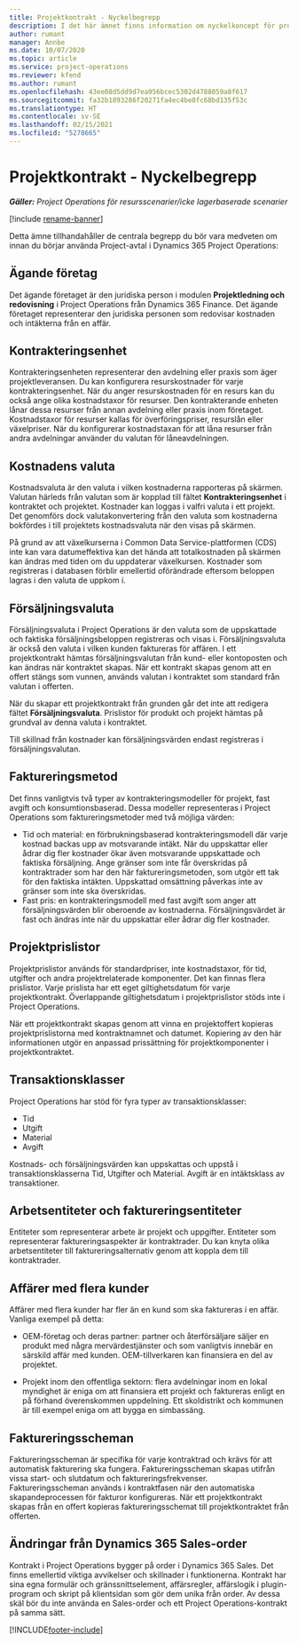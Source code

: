```yaml
---
title: Projektkontrakt - Nyckelbegrepp
description: I det här ämnet finns information om nyckelkoncept för projektkontrakt i Project Operations.
author: rumant
manager: Annbe
ms.date: 10/07/2020
ms.topic: article
ms.service: project-operations
ms.reviewer: kfend
ms.author: rumant
ms.openlocfilehash: 43ee08d5dd9d7ea956bcec5302d4788059a8f617
ms.sourcegitcommit: fa32b1893286f20271fa4ec4be8fc68bd135f53c
ms.translationtype: HT
ms.contentlocale: sv-SE
ms.lasthandoff: 02/15/2021
ms.locfileid: "5278665"
---
```

# <a name="project-contracts---key-concepts"></a>Projektkontrakt - Nyckelbegrepp

_**Gäller:** Project Operations för resursscenarier/icke lagerbaserade scenarier_

[!include [rename-banner](~/includes/cc-data-platform-banner.md)]

Detta ämne tillhandahåller de centrala begrepp du bör vara medveten om innan du börjar använda Project-avtal i Dynamics 365 Project Operations:

## <a name="owning-company"></a>Ägande företag

Det ägande företaget är den juridiska person i modulen **Projektledning och redovisning** i Project Operations från Dynamics 365 Finance. Det ägande företaget representerar den juridiska personen som redovisar kostnaden och intäkterna från en affär.

## <a name="contracting-unit"></a>Kontrakteringsenhet

Kontrakteringsenheten representerar den avdelning eller praxis som äger projektleveransen. Du kan konfigurera resurskostnader för varje kontrakteringsenhet. När du anger resurskostnaden för en resurs kan du också ange olika kostnadstaxor för resurser. Den kontrakterande enheten lånar dessa resurser från annan avdelning eller praxis inom företaget. Kostnadstaxor för resurser kallas för överföringspriser, resurslån eller växelpriser. När du konfigurerar kostnadstaxan för att låna resurser från andra avdelningar använder du valutan för låneavdelningen.

## <a name="cost-currency"></a>Kostnadens valuta

Kostnadsvaluta är den valuta i vilken kostnaderna rapporteras på skärmen. Valutan härleds från valutan som är kopplad till fältet **Kontrakteringsenhet** i kontraktet och projektet. Kostnader kan loggas i valfri valuta i ett projekt. Det genomförs dock valutakonvertering från den valuta som kostnaderna bokfördes i till projektets kostnadsvaluta när den visas på skärmen.

På grund av att växelkurserna i Common Data Service-plattformen (CDS) inte kan vara datumeffektiva kan det hända att totalkostnaden på skärmen kan ändras med tiden om du uppdaterar växelkursen. Kostnader som registreras i databasen förblir emellertid oförändrade eftersom beloppen lagras i den valuta de uppkom i.

## <a name="sales-currency"></a>Försäljningsvaluta

Försäljningsvaluta i Project Operations är den valuta som de uppskattade och faktiska försäljningsbeloppen registreras och visas i. Försäljningsvaluta är också den valuta i vilken kunden faktureras för affären. I ett projektkontrakt hämtas försäljningsvalutan från kund- eller kontoposten och kan ändras när kontraktet skapas. När ett kontrakt skapas genom att en offert stängs som vunnen, används valutan i kontraktet som standard från valutan i offerten.

När du skapar ett projektkontrakt från grunden går det inte att redigera fältet **Försäljningsvaluta**. Prislistor för produkt och projekt hämtas på grundval av denna valuta i kontraktet.

Till skillnad från kostnader kan försäljningsvärden endast registreras i försäljningsvalutan.

## <a name="billing-method"></a>Faktureringsmetod

Det finns vanligtvis två typer av kontrakteringsmodeller för projekt, fast avgift och konsumtionsbaserad. Dessa modeller representeras i Project Operations som faktureringsmetoder med två möjliga värden:

- Tid och material: en förbrukningsbaserad kontrakteringsmodell där varje kostnad backas upp av motsvarande intäkt. När du uppskattar eller ådrar dig fler kostnader ökar även motsvarande uppskattade och faktiska försäljning. Ange gränser som inte får överskridas på kontraktrader som har den här faktureringsmetoden, som utgör ett tak för den faktiska intäkten. Uppskattad omsättning påverkas inte av gränser som inte ska överskridas.
- Fast pris: en kontrakteringsmodell med fast avgift som anger att försäljningsvärden blir oberoende av kostnaderna. Försäljningsvärdet är fast och ändras inte när du uppskattar eller ådrar dig fler kostnader.

## <a name="project-price-lists"></a>Projektprislistor

Projektprislistor används för standardpriser, inte kostnadstaxor, för tid, utgifter och andra projektrelaterade komponenter. Det kan finnas flera prislistor. Varje prislista har ett eget giltighetsdatum för varje projektkontrakt. Överlappande giltighetsdatum i projektprislistor stöds inte i Project Operations.

När ett projektkontrakt skapas genom att vinna en projektoffert kopieras projektprislistorna med kontraktnamnet och datumet. Kopiering av den här informationen utgör en anpassad prissättning för projektkomponenter i projektkontraktet.

## <a name="transaction-classes"></a>Transaktionsklasser

Project Operations har stöd för fyra typer av transaktionsklasser:

- Tid
- Utgift
- Material
- Avgift

Kostnads- och försäljningsvärden kan uppskattas och uppstå i transaktionsklasserna Tid, Utgifter och Material. Avgift är en intäktsklass av transaktioner.

## <a name="work-entities-and-billing-entities"></a>Arbetsentiteter och faktureringsentiteter

Entiteter som representerar arbete är projekt och uppgifter. Entiteter som representerar faktureringsaspekter är kontraktrader. Du kan knyta olika arbetsentiteter till faktureringsalternativ genom att koppla dem till kontraktrader.

## <a name="multi-customer-deals"></a>Affärer med flera kunder

Affärer med flera kunder har fler än en kund som ska faktureras i en affär. Vanliga exempel på detta:

- OEM-företag och deras partner: partner och återförsäljare säljer en produkt med några mervärdestjänster och som vanligtvis innebär en särskild affär med kunden. OEM-tillverkaren kan finansiera en del av projektet. 

- Projekt inom den offentliga sektorn: flera avdelningar inom en lokal myndighet är eniga om att finansiera ett projekt och faktureras enligt en på förhand överenskommen uppdelning. Ett skoldistrikt och kommunen är till exempel eniga om att bygga en simbassäng.

## <a name="invoice-schedules"></a>Faktureringsscheman

Faktureringsscheman är specifika för varje kontraktrad och krävs för att automatisk fakturering ska fungera. Faktureringsscheman skapas utifrån vissa start- och slutdatum och faktureringsfrekvenser. Faktureringsscheman används i kontraktfasen när den automatiska skapandeprocessen för fakturor konfigureras. När ett projektkontrakt skapas från en offert kopieras faktureringsschemat till projektkontraktet från offerten.

## <a name="changes-from-dynamics-365-sales-orders"></a>Ändringar från Dynamics 365 Sales-order

Kontrakt i Project Operations bygger på order i Dynamics 365 Sales. Det finns emellertid viktiga avvikelser och skillnader i funktionerna. Kontrakt har sina egna formulär och gränssnittselement, affärsregler, affärslogik i plugin-program och skript på klientsidan som gör dem unika från order. Av dessa skäl bör du inte använda en Sales-order och ett Project Operations-kontrakt på samma sätt.


[!INCLUDE[footer-include](../includes/footer-banner.md)]